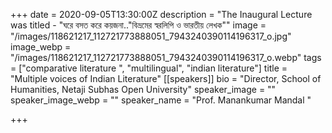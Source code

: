 +++
date = 2020-09-05T13:30:00Z
description = "The Inaugural Lecture was titled - \"ঘরে বসত করে কয়জনা..\"বিভ্রমের স্বরলিপি ও ভারতীয় লেখক\""
image = "/images/118621217_112721773888051_7943240390114196317_o.jpg"
image_webp = "/images/118621217_112721773888051_7943240390114196317_o.webp"
tags = ["comparative literature ", "multilingual", "indian literature"]
title = "Multiple voices of Indian Literature"
[[speakers]]
bio = "Director, School of Humanities, Netaji Subhas Open University"
speaker_image = ""
speaker_image_webp = ""
speaker_name = "Prof. Manankumar Mandal "

+++
